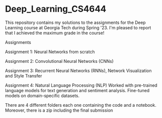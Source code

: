 # Deep_Learning_CS4644

This repository contains my solutions to the assignments for the Deep Learning course at Georgia Tech during Spring '23. I'm pleased to report that I achieved the maximum grade in the course!

Assignments

Assignment 1: Neural Networks from scratch

Assignment 2: Convolutional Neural Networks (CNNs)

Assignment 3: Recurrent Neural Networks (RNNs), Network Visualization and Style Transfer

Assignment 4: Natural Language Processing (NLP)
Worked with pre-trained language models for text generation and sentiment analysis.
Fine-tuned models on domain-specific datasets.

There are 4 different folders each one containing the code and a notebook. Moreover, there is a zip including the final submission
